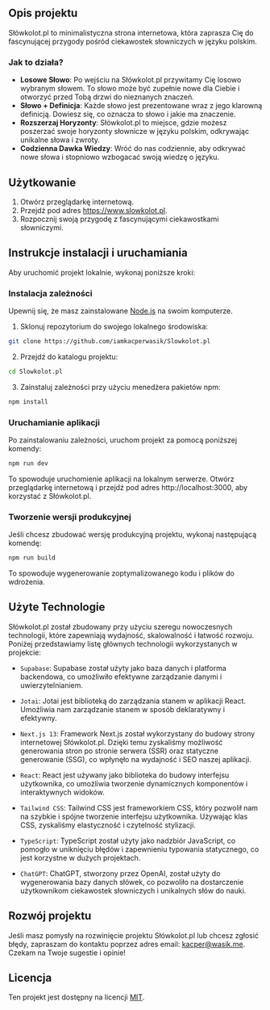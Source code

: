## Opis projektu

Słówkolot.pl to minimalistyczna strona internetowa, która zaprasza Cię do fascynującej przygody pośród ciekawostek słowniczych w języku polskim.

### Jak to działa?

- **Losowe Słowo**: Po wejściu na Słówkolot.pl przywitamy Cię losowo wybranym słowem. To słowo może być zupełnie nowe dla Ciebie i otworzyć przed Tobą drzwi do nieznanych znaczeń.
- **Słowo + Definicja**: Każde słowo jest prezentowane wraz z jego klarowną definicją. Dowiesz się, co oznacza to słowo i jakie ma znaczenie.
- **Rozszerzaj Horyzonty**: Słówkolot.pl to miejsce, gdzie możesz poszerzać swoje horyzonty słownicze w języku polskim, odkrywając unikalne słowa i zwroty.
- **Codzienna Dawka Wiedzy**: Wróć do nas codziennie, aby odkrywać nowe słowa i stopniowo wzbogacać swoją wiedzę o języku.

## Użytkowanie

1. Otwórz przeglądarkę internetową.
2. Przejdź pod adres https://www.slowkolot.pl.
3. Rozpocznij swoją przygodę z fascynującymi ciekawostkami słowniczymi.

## Instrukcje instalacji i uruchamiania

Aby uruchomić projekt lokalnie, wykonaj poniższe kroki:

### Instalacja zależności

Upewnij się, że masz zainstalowane [Node.js](https://nodejs.org/) na swoim komputerze.

1. Sklonuj repozytorium do swojego lokalnego środowiska:

```bash
git clone https://github.com/iamkacperwasik/Slowkolot.pl
```

2. Przejdź do katalogu projektu:

```bash
cd Slowkolot.pl
```

3. Zainstaluj zależności przy użyciu menedżera pakietów npm:

```bash
npm install
```

### Uruchamianie aplikacji

Po zainstalowaniu zależności, uruchom projekt za pomocą poniższej komendy:

```bash
npm run dev
```

To spowoduje uruchomienie aplikacji na lokalnym serwerze. Otwórz przeglądarkę internetową i przejdź pod adres http://localhost:3000, aby korzystać z Słówkolot.pl.

### Tworzenie wersji produkcyjnej

Jeśli chcesz zbudować wersję produkcyjną projektu, wykonaj następującą komendę:

```bash
npm run build
```

To spowoduje wygenerowanie zoptymalizowanego kodu i plików do wdrożenia.

## Użyte Technologie

Słówkolot.pl został zbudowany przy użyciu szeregu nowoczesnych technologii, które zapewniają wydajność, skalowalność i łatwość rozwoju. Poniżej przedstawiamy listę głównych technologii wykorzystanych w projekcie:

- `Supabase`: Supabase został użyty jako baza danych i platforma backendowa, co umożliwiło efektywne zarządzanie danymi i uwierzytelnianiem.

- `Jotai`: Jotai jest biblioteką do zarządzania stanem w aplikacji React. Umożliwia nam zarządzanie stanem w sposób deklaratywny i efektywny.

- `Next.js 13`: Framework Next.js został wykorzystany do budowy strony internetowej Słówkolot.pl. Dzięki temu zyskaliśmy możliwość generowania stron po stronie serwera (SSR) oraz statyczne generowanie (SSG), co wpłynęło na wydajność i SEO naszej aplikacji.

- `React`: React jest używany jako biblioteka do budowy interfejsu użytkownika, co umożliwia tworzenie dynamicznych komponentów i interaktywnych widoków.

- `Tailwind CSS`: Tailwind CSS jest frameworkiem CSS, który pozwolił nam na szybkie i spójne tworzenie interfejsu użytkownika. Używając klas CSS, zyskaliśmy elastyczność i czytelność stylizacji.

- `TypeScript`: TypeScript został użyty jako nadzbiór JavaScript, co pomogło w uniknięciu błędów i zapewnieniu typowania statycznego, co jest korzystne w dużych projektach.

- `ChatGPT`: ChatGPT, stworzony przez OpenAI, został użyty do wygenerowania bazy danych słówek, co pozwoliło na dostarczenie użytkownikom ciekawostek słowniczych i unikalnych słów do nauki.

## Rozwój projektu

Jeśli masz pomysły na rozwinięcie projektu Słówkolot.pl lub chcesz zgłosić błędy, zapraszam do kontaktu poprzez adres email: [kacper@wasik.me](mailto:kacper@wasik.me).
Czekam na Twoje sugestie i opinie!

## Licencja

Ten projekt jest dostępny na licencji [MIT](./LICENSE).
